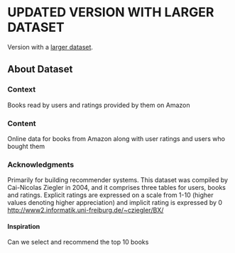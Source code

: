 # UPDATED VERSION WITH LARGER DATASET
Version with a [larger dataset](https://www.kaggle.com/datasets/saurabhbagchi/books-dataset).

## About Dataset
### Context
Books read by users and ratings provided by them on Amazon

### Content
Online data for books from Amazon along with user ratings and users who bought them

### Acknowledgments
Primarily for building recommender systems.
This dataset was compiled by Cai-Nicolas Ziegler in 2004, and it comprises three tables for users, books and ratings.
Explicit ratings are expressed on a scale from 1-10 (higher values denoting higher appreciation) and implicit rating is expressed by 0
http://www2.informatik.uni-freiburg.de/~cziegler/BX/

#### Inspiration
Can we select and recommend the top 10 books